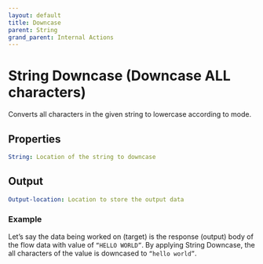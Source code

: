 ```yaml
---
layout: default
title: Downcase
parent: String
grand_parent: Internal Actions
---
```

# String Downcase (Downcase ALL characters)
Converts all characters in the given string to lowercase according to mode.

## Properties
```yaml
String: Location of the string to downcase
```

## Output
```yaml
Output-location: Location to store the output data
```

### Example
Let’s say the data being worked on (target) is the response (output) body of the flow data with value of `“HELLO WORLD”`. By applying String Downcase, the all characters of the value is downcased to `“hello world”`.
